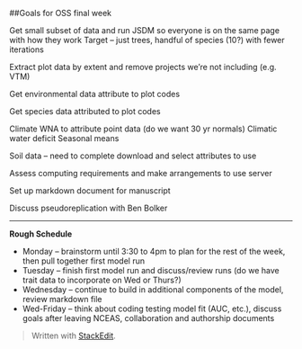 ##Goals for OSS final week

Get small subset of data and run JSDM so everyone is on the same page with how they work
	Target – just trees, handful of species (10?) with fewer iterations

Extract plot data by extent and remove projects we’re not including (e.g. VTM)

Get environmental data attribute to plot codes

Get species data attributed to plot codes

Climate WNA to attribute point data (do we want 30 yr normals)
	Climatic water deficit
	Seasonal means

Soil data – need to complete download and select attributes to use

Assess computing requirements and make arrangements to use server

Set up markdown document for manuscript

Discuss pseudoreplication with Ben Bolker


----------


__Rough Schedule__
- Monday – brainstorm until 3:30 to 4pm to plan for the rest of the week, then pull together first model run
- Tuesday – finish first model run and discuss/review runs (do we have trait data to incorporate on Wed or Thurs?)
- Wednesday – continue to build in additional components of the model, review markdown file
- Wed-Friday – think about coding testing model fit (AUC, etc.), discuss goals after leaving NCEAS, collaboration and authorship documents




> Written with [StackEdit](https://stackedit.io/).